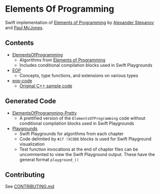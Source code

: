 # Elements Of Programming

Swift implementation of [Elements of Programming](https://www.amazon.com/gp/product/032163537X/ref=as_li_tl?ie=UTF8&camp=1789&creative=9325&creativeASIN=032163537X&linkCode=as2&tag=roodl05-20&linkId=0167e9e125bbfdaa3115ad5def8b3d6d) by [Alexander Stepanov](http://stepanovpapers.com/) and [Paul McJones](http://www.mcjones.org/paul/).

## Contents

- [ElementsOfProgramming](https://github.com/JrGoodle/ElementsOfProgramming/tree/master/ElementsOfProgramming)
    - Algorithms from [Elements of Programming](https://www.amazon.com/gp/product/032163537X/ref=as_li_tl?ie=UTF8&camp=1789&creative=9325&creativeASIN=032163537X&linkCode=as2&tag=roodl05-20&linkId=0167e9e125bbfdaa3115ad5def8b3d6d)
    - Includes conditional compilation blocks used in Swift Playgrounds
- [EOP](https://github.com/JrGoodle/ElementsOfProgramming/tree/master/EOP)
    - Concepts, type functions, and extensions on various types
- [eop-code](https://github.com/JrGoodle/ElementsOfProgramming/tree/master/eop-code)
    - [Original C++ sample code](http://elementsofprogramming.com/)

## Generated Code

- [ElementsOfProgramming-Pretty](https://github.com/JrGoodle/ElementsOfProgramming/tree/master/ElementsOfProgramming-Pretty)
    - A prettified version of the `ElementsOfProgramming` code without conditional compilation blocks used in Swift Playgrounds
- [Playgrounds](https://github.com/JrGoodle/ElementsOfProgramming/tree/master/Playgrounds)
    - Swift Playgrounds for algorithms from each chapter
    - Code delimited by `#if !XCODE` blocks is used for Swift Playground visualization
    - Test function invocations at the end of chapter files can be uncommented to view the Swift Playground output. These have the general format `playground_()`

## Contributing

See [CONTRIBUTING.md](https://github.com/JrGoodle/ElementsOfProgramming/blob/master/CONTRIBUTING.md)
